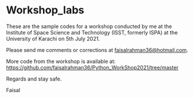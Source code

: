 # Workshop_labs
These are the sample codes for a workshop conducted by me at the Institute of Space Science and Technology (ISST, formerly ISPA) at the University of Karachi on 5th July 2021.

Please send me comments or corrections at faisalrahman36@hotmail.com.

More code from the workshop is available at: https://github.com/faisalrahman36/Python_WorkShop2021/tree/master

Regards and stay safe.

Faisal
